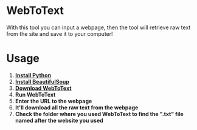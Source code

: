 
# WebToText

With this tool you can input a webpage, then the tool will retrieve raw text from the site and save it to your computer!


# Usage
 1. **[Install Python](https://www.python.org/downloads/)**
 2. **[Install BeautifulSoup](https://pypi.org/project/beautifulsoup4/)**
 3. **[Download WebToText](https://github.com/JimboDaDuck/WebToText.git)**
 4. **Run WebToText**
 5. **Enter the URL to the webpage**
 6. **It'll download all the raw text from the webpage**
 7. **Check the folder where you used WebToText to find the ".txt" file named after the website you used**
